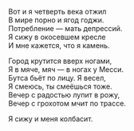 Вот и я четверть века отжил  
В мире порно и ягод годжи.  
Потребление — мать депрессий.  
Я сижу в окосевшем кресле  
И мне кажется, что я камень.  

Город крутится вверх ногами,  
Я в мяче, мяч — в ногах у Месси.  
Бутса бьёт по лицу. Я весел,  
Я смеюсь, ты смеёшься тоже.  
Вечер с радостью лупит в рожу,  
Вечер с грохотом мчит по трассе.  

Я сижу и меня колбасит.  